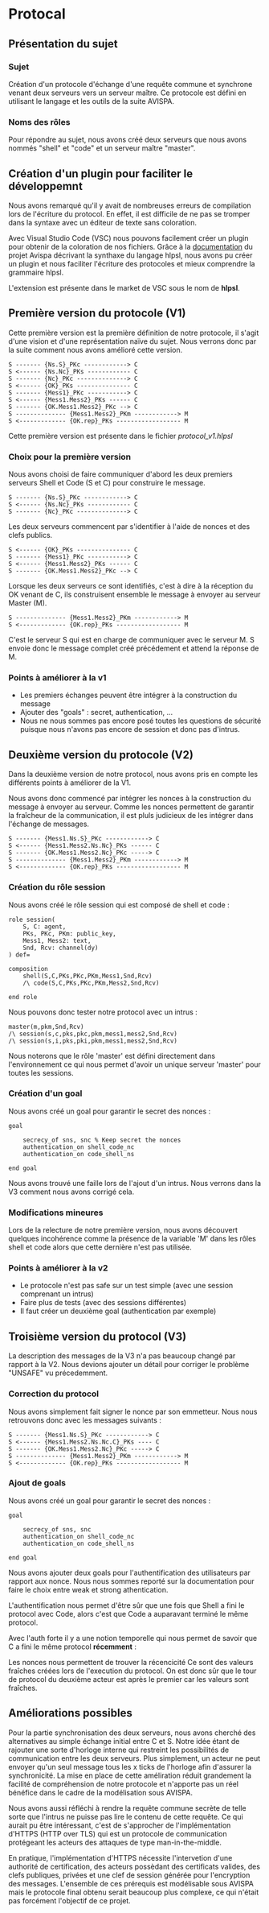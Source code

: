 # Protocal

## Présentation du sujet

### Sujet

Création d'un protocole d'échange d'une requête commune et synchrone venant deux serveurs vers un serveur maître.
Ce protocole est défini en utilisant le langage et les outils de la suite AVISPA.

### Noms des rôles

Pour répondre au sujet, nous avons créé deux serveurs que nous avons nommés "shell" et "code" et un serveur maître "master".

## Création d'un plugin pour faciliter le développemnt

Nous avons remarqué qu'il y avait de nombreuses erreurs de compilation lors de l'écriture du protocol.
En effet, il est difficile de ne pas se tromper dans la syntaxe avec un éditeur de texte sans coloration.

Avec Visual Studio Code (VSC) nous pouvons facilement créer un plugin pour obtenir de la coloration de nos fichiers.
Grâce à la [documentation](http://www.avispa-project.org/) du projet Avispa décrivant la synthaxe du langage hlpsl, nous avons pu créer un plugin et nous faciliter l'écriture des protocoles et mieux comprendre la grammaire hlpsl.

L'extension est présente dans le market de VSC sous le nom de __hlpsl__.

## Première version du protocole (V1)

Cette première version est la première définition de notre protocole, il s'agit d'une vision et d'une représentation naïve du sujet. Nous verrons donc par la suite comment nous avons amélioré cette version.

```text
S ------- {Ns.S}_PKc ------------> C
S <------ {Ns.Nc}_PKs ------------ C
S ------- {Nc}_PKc --------------> C
S <------ {OK}_PKs --------------- C
S ------- {Mess1}_PKc -----------> C
S <------ {Mess1.Mess2}_PKs ------ C
S ------- {OK.Mess1.Mess2}_PKc --> C
S -------------- {Mess1.Mess2}_PKm ------------> M
S <------------- {OK.rep}_PKs ------------------ M
```

Cette première version est présente dans le fichier _protocol_v1.hlpsl_

### Choix pour la première version

Nous avons choisi de faire communiquer d'abord les deux premiers serveurs Shell et Code (S et C) pour construire le message.

```text
S ------- {Ns.S}_PKc ------------> C
S <------ {Ns.Nc}_PKs ------------ C
S ------- {Nc}_PKc --------------> C
```

Les deux serveurs commencent par s'identifier à l'aide de nonces et des clefs publics.

```text
S <------ {OK}_PKs --------------- C
S ------- {Mess1}_PKc -----------> C
S <------ {Mess1.Mess2}_PKs ------ C
S ------- {OK.Mess1.Mess2}_PKc --> C
```

Lorsque les deux serveurs ce sont identifiés, c'est à dire à la réception du OK venant de C, ils construisent ensemble le message à envoyer au serveur Master (M).

```text
S -------------- {Mess1.Mess2}_PKm ------------> M
S <------------- {OK.rep}_PKs ------------------ M
```

C'est le serveur S qui est en charge de communiquer avec le serveur M. S envoie donc le message complet créé précédement et attend la réponse de M.

### Points à améliorer à la v1

* Les premiers échanges peuvent être intégrer à la construction du message
* Ajouter des "goals" : secret, authentication, ...
* Nous ne nous sommes pas encore posé toutes les questions de sécurité puisque nous n'avons pas encore de session et donc pas d'intrus.

## Deuxième version du protocole (V2)

Dans la deuxième version de notre protocol, nous avons pris en compte les différents points à améliorer de la V1.

Nous avons donc commencé par intégrer les nonces à la construction du message à envoyer au serveur.
Comme les nonces permettent de garantir la fraîcheur de la communication, il est pluls judicieux de les intégrer dans l'échange de messages.

``` text
S ------- {Mess1.Ns.S}_PKc ------------> C
S <------ {Mess1.Mess2.Ns.Nc}_PKs ------ C
S ------- {OK.Mess1.Mess2.Nc}_PKc -----> C
S -------------- {Mess1.Mess2}_PKm ------------> M
S <------------- {OK.rep}_PKs ------------------ M
```

### Création du rôle session

Nous avons créé le rôle session qui est composé de shell et code :

``` text
role session(
    S, C: agent,
    PKs, PKc, PKm: public_key,
    Mess1, Mess2: text,
    Snd, Rcv: channel(dy)
) def=

composition
    shell(S,C,PKs,PKc,PKm,Mess1,Snd,Rcv)
    /\ code(S,C,PKs,PKc,PKm,Mess2,Snd,Rcv)

end role
```

Nous pouvons donc tester notre protocol avec un intrus :

``` text
master(m,pkm,Snd,Rcv)
/\ session(s,c,pks,pkc,pkm,mess1,mess2,Snd,Rcv)
/\ session(s,i,pks,pki,pkm,mess1,mess2,Snd,Rcv)
```

Nous noterons que le rôle 'master' est défini directement dans l'environnement ce qui nous permet d'avoir un unique serveur 'master' pour toutes les sessions.

### Création d'un goal

Nous avons créé un goal pour garantir le secret des nonces :

``` text
goal

    secrecy_of sns, snc % Keep secret the nonces
    authentication_on shell_code_nc
    authentication_on code_shell_ns

end goal
```

Nous avons trouvé une faille lors de l'ajout d'un intrus.
Nous verrons dans la V3 comment nous avons corrigé cela.

### Modifications mineures

Lors de la relecture de notre première version, nous avons découvert quelques incohérence comme la présence de la variable 'M' dans les rôles shell et code alors que cette dernière n'est pas utilisée.

### Points à améliorer à la v2

* Le protocole n'est pas safe sur un test simple (avec une session comprenant un intrus)
* Faire plus de tests (avec des sessions différentes)
* Il faut créer un deuxième goal (authentication par exemple)

## Troisième version du protocol (V3)

La description des messages de la V3 n'a pas beaucoup changé par rapport à la V2. Nous devions ajouter un détail pour corriger le problème "UNSAFE" vu précedemment.

### Correction du protocol

Nous avons simplement fait signer le nonce par son emmetteur. Nous nous retrouvons donc avec les messages suivants :

``` text
S ------- {Mess1.Ns.S}_PKc ------------> C
S <------ {Mess1.Mess2.Ns.Nc.C}_PKs ---- C
S ------- {OK.Mess1.Mess2.Nc}_PKc -----> C
S -------------- {Mess1.Mess2}_PKm ------------> M
S <------------- {OK.rep}_PKs ------------------ M
```

### Ajout de goals

Nous avons créé un goal pour garantir le secret des nonces :

``` text
goal

    secrecy_of sns, snc
    authentication_on shell_code_nc
    authentication_on code_shell_ns

end goal
```

Nous avons ajouter deux goals pour l'authentification des utilisateurs par rapport aux nonce. Nous nous sommes reporté sur la documentation pour faire le choix entre weak et strong athentication.

L'authentification nous permet d'être sûr que une fois que Shell a fini le protocol avec Code, alors c'est que Code a auparavant terminé le même protocol.

Avec l'auth forte il y a une notion temporelle qui nous permet de savoir que C a fini le même protocol __récemment__ :

Les nonces nous permettent de trouver la récencicité
Ce sont des valeurs fraîches créées lors de l'execution du protocol. On est donc sûr que le tour de protocol du deuxième acteur est après le premier car les valeurs sont fraîches.

## Améliorations possibles

Pour la partie synchronisation des deux serveurs, nous avons cherché des alternatives au simple échange initial entre C et S. Notre idée étant de rajouter une sorte d'horloge interne qui restreint les possibilités de communication entre les deux serveurs. Plus simplement, un acteur ne peut envoyer qu'un seul message tous les x ticks de l'horloge afin d'assurer la synchronicité. La mise en place de cette améliration réduit grandement la facilité de compréhension de notre protocole et n'apporte pas un réel bénéfice dans le cadre de la modélisation sous AVISPA.

Nous avons aussi réfléchi à rendre la requête commune secrète de telle sorte que l'intrus ne puisse pas lire le contenu de cette requête. Ce qui aurait pu être intéressant, c'est de s'approcher de l'implémentation d'HTTPS (HTTP over TLS) qui est un protocole de communication protégeant les acteurs des attaques de type man-in-the-middle. 

En pratique, l'implémentation d'HTTPS nécessite l'intervetion d'une authorité de certification, des acteurs possèdant des certificats valides, des clefs publiques, privées et une clef de session générée pour l'encryption des messages. L'ensemble de ces prérequis est modélisable sous AVISPA mais le protocole final obtenu serait beaucoup plus complexe, ce qui n'était pas forcément l'objectif de ce projet.

